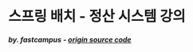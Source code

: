 # 스프링 배치 - 정산 시스템 강의
##### by. fastcampus - [origin source code](https://github.com/VeritasLM/fastcampus-settlement-kotlin)
